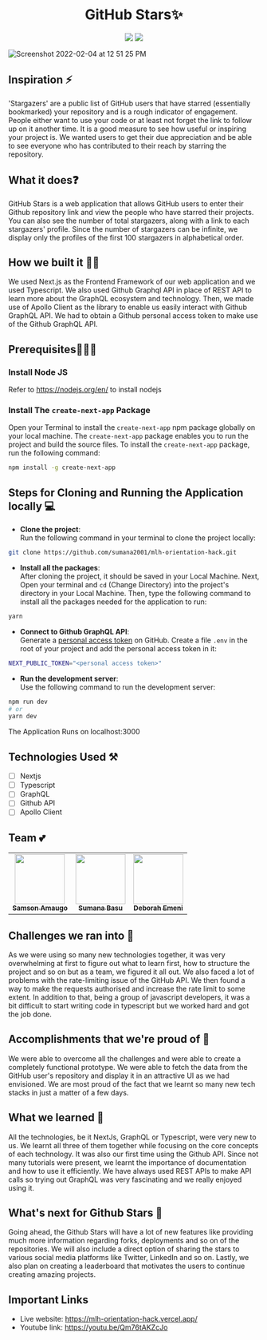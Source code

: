 <h1 align='center'> GitHub Stars✨</h1>
<p align='center'>
<img src='http://ForTheBadge.com/images/badges/built-by-developers.svg'>&nbsp;<img src='http://ForTheBadge.com/images/badges/built-with-love.svg'>
</p>

![Screenshot 2022-02-04 at 12 51 25 PM](https://user-images.githubusercontent.com/63084088/152488382-137ef28b-ae41-4586-9f07-8d3a9bd8b09b.png)

## Inspiration ⚡
'Stargazers' are a public list of GitHub users that have starred (essentially bookmarked) your repository and is a rough indicator of engagement. People either want to use your code or at least not forget the link to follow up on it another time. It is a good measure to see how useful or inspiring your project is. We wanted users to get their due appreciation and be able to see everyone who has contributed to their reach by starring the repository.

## What it does❓
GitHub Stars is a web application that allows GitHub users to enter their Github repository link and view the people who have starred their projects. You can also see the number of total stargazers, along with a link to each stargazers' profile. Since the number of stargazers can be infinite, we display only the profiles of the first 100 stargazers in alphabetical order.

## How we built it 👷‍♀️
We used Next.js as the Frontend Framework of our web application and we used Typescript. We also used Github Graphql API in place of REST API to learn more about the GraphQL ecosystem and technology. Then, we made use of Apollo Client as the library to enable us easily interact with Github GraphQL API. We had to obtain a Github personal access token to make use of the Github GraphQL API.

## Prerequisites🧑🏻‍💻

### Install Node JS
Refer to https://nodejs.org/en/ to install nodejs

### Install The `create-next-app` Package
Open your Terminal to install the `create-next-app` npm package globally on your local machine. The `create-next-app` package enables you to run the project and build the source files. To install the `create-next-app` package, run the following command:

```bash
npm install -g create-next-app
```
## Steps for Cloning and Running the Application locally 💻

- **Clone the project**: <br>
Run the following command in your terminal to clone the project locally:
```bash
git clone https://github.com/sumana2001/mlh-orientation-hack.git
```
- **Install all the packages**: <br>
After cloning the project, it should be saved in your Local Machine. Next, Open your terminal and `cd` (Change Directory) into the project's directory in your Local Machine. Then, type the following command to install all the packages needed for the application to run:

```bash
yarn
```

- **Connect to Github GraphQL API**: <br>
Generate a <a href="https://docs.github.com/en/authentication/keeping-your-account-and-data-secure/creating-a-personal-access-token">personal access token</a> on GitHub. Create a file `.env` in the root of your project and add the personal access token in it:
```bash
NEXT_PUBLIC_TOKEN="<personal access token>"
```

- **Run the development server**: <br>
Use the following command to run the development server:
```bash
npm run dev
# or
yarn dev
```
The Application Runs on localhost:3000

## Technologies Used ⚒️
- [ ] Nextjs 
- [ ] Typescript
- [ ] GraphQL
- [ ] Github API
- [ ] Apollo Client 

## Team 💕
<table>
  <tr>
    <td align="center"><a href="https://github.com/sammychinedu2ky"><img src="https://avatars.githubusercontent.com/u/36219292?v=4?s=100" width="100px;" alt=""/><br /><sub><b>Samson Amaugo</b></sub></a><br /></td>
    <td align="center"><a href="https://github.com/sumana2001"><img src="https://avatars.githubusercontent.com/u/63084088?v=4?s=100" width="100px;" alt=""/><br /><sub><b>Sumana Basu</b></sub></a><br /></td>
    <td align="center"><a href="https://github.com/debemenitammy"><img src="https://avatars.githubusercontent.com/u/43294761?v=4?s=100" width="100px;" alt=""/><br /><sub><b>Deborah Emeni</b></sub></a><br /></td>
</table>

## Challenges we ran into 🥺  
As we were using so many new technologies together, it was very overwhelming at first to figure out what to learn first, how to structure the project and so on but as a team, we figured it all out. We also faced a lot of problems with the rate-limiting issue of the GitHub API. We then found a way to make the requests authorised and increase the rate limit to some extent. In addition to that, being a group of javascript developers, it was a bit difficult to start writing code in typescript but we worked hard and got the job done.

## Accomplishments that we're proud of 🥳
We were able to overcome all the challenges and were able to create a completely functional prototype. We were able to fetch the data from the GitHub user's repository and display it in an attractive UI as we had envisioned. We are most proud of the fact that we learnt so many new tech stacks in just a matter of a few days.

## What we learned 🧐
All the technologies, be it NextJs, GraphQL or Typescript, were very new to us. We learnt all three of them together while focusing on the core concepts of each technology. It was also our first time using the Github API. Since not many tutorials were present, we learnt the importance of documentation and how to use it efficiently. We have always used REST APIs to make API calls so trying out GraphQL was very fascinating and we really enjoyed using it.

## What's next for Github Stars 💫
Going ahead, the Github Stars will have a lot of new features like providing much more information regarding forks, deployments and so on of the repositories. We will also include a direct option of sharing the stars to various social media platforms like Twitter, LinkedIn and so on. Lastly, we also plan on creating a leaderboard that motivates the users to continue creating amazing projects.

## Important Links
- Live website: https://mlh-orientation-hack.vercel.app/
- Youtube link: https://youtu.be/Qm76tAKZcJo
